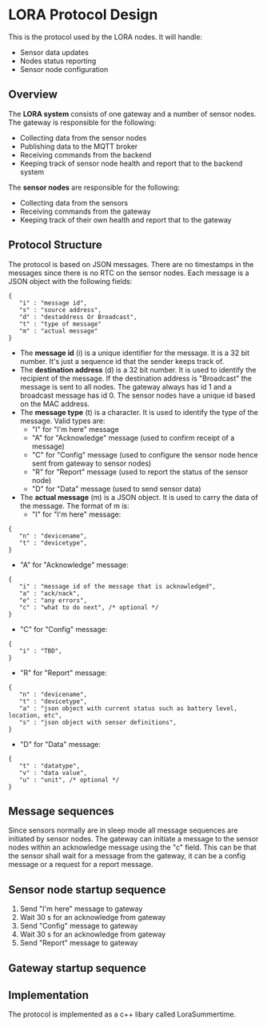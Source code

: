 # LORA Protocol Design
This is the protocol used by the LORA nodes. It will handle:
- Sensor data updates
- Nodes status reporting
- Sensor node configuration

## Overview

The **LORA system** consists of one gateway and a number of sensor nodes. The gateway is responsible for the following:
- Collecting data from the sensor nodes
- Publishing data to the MQTT broker
- Receiving commands from the backend
- Keeping track of sensor node health and report that to the backend system

The **sensor nodes** are responsible for the following:
- Collecting data from the sensors
- Receiving commands from the gateway
- Keeping track of their own health and report that to the gateway

## Protocol Structure
The protocol is based on JSON messages. There are no timestamps in the messages since there is no RTC on the sensor nodes. Each message is a JSON object with the following fields:
```
{
   "i" : "message id",
   "s" : "source address",
   "d" : "destaddress Or Broadcast",
   "t" : "type of message"
   "m" : "actual message"
}
```

- The **message id** (i) is a unique identifier for the message. It is a 32 bit number. It's just a sequence id that the sender keeps track of.
- The **destination address** (d) is a 32 bit number. It is used to identify the recipient of the message. If the destination address is "Broadcast" the message is sent to all nodes. The gateway always has id 1 and a broadcast message has id 0. The sensor nodes have a unique id based on the MAC address.
- The **message type** (t) is a character. It is used to identify the type of the message. Valid types are:
  - "I" for "I'm here" message
  - "A" for "Acknowledge" message (used to confirm receipt of a message)
  - "C" for "Config" message (used to configure the sensor node hence sent from gateway to sensor nodes)
  - "R" for "Report" message (used to report the status of the sensor node)
  - "D" for "Data" message (used to send sensor data)
- The **actual message** (m) is a JSON object. It is used to carry the data of the message. The format of m is:
  - "I" for "I'm here" message: 
```
{
   "n" : "devicename",
   "t" : "devicetype",
}
```
  - "A" for "Acknowledge" message: 
```
{
   "i" : "message id of the message that is acknowledged",
   "a" : "ack/nack",
   "e" : "any errors",
   "c" : "what to do next", /* optional */
}
```
  - "C" for "Config" message:
```
{
   "i" : "TBD",
}
```
  - "R" for "Report" message: 
```
{
   "n" : "devicename",
   "t" : "devicetype",
   "a" : "json object with current status such as battery level, location, etc",
   "s" : "json object with sensor definitions",   
}
```
  - "D" for "Data" message: 
```
{
   "t" : "datatype",
   "v" : "data value",
   "u" : "unit", /* optional */
}
```

## Message sequences

Since sensors normally are in sleep mode all message sequences are initiated by sensor nodes. The gateway can initiate a message to the sensor nodes within an acknowledge message using the "c" field. This can be that the sensor shall wait for a message from the gateway, it can be a config message or a request for a report message.

## Sensor node startup sequence

1. Send "I'm here" message to gateway
2. Wait 30 s for an acknowledge from gateway
3. Send "Config" message to gateway
4. Wait 30 s for an acknowledge from gateway
5. Send "Report" message to gateway

## Gateway startup sequence

## Implementation
The protocol is implemented as a c++ libary called LoraSummertime.